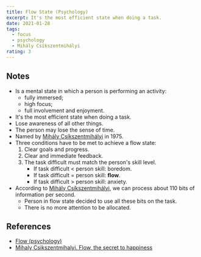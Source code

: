 ```yaml
---
title: Flow State (Psychology)
excerpt: It's the most efficient state when doing a task.
date: 2021-01-28
tags:
  - focus
  - psychology
  - Mihály Csíkszentmihályi
rating: 3
---
```


## Notes

- Is a mental state in which a person is performing an activity:
  - fully immersed;
  - high focus;
  - full involvement and enjoyment.
- It's the most efficient state when doing a task.
- Lose awareness of all other things.
- The person may lose the sense of time.
- Named by [Mihály Csíkszentmihályi](https://en.wikipedia.org/wiki/Mihaly_Csikszentmihalyi) in 1975.
- Three conditions have to be met to achieve a flow state:
  1. Clear goals and progress.
  1. Clear and immediate feedback.
  1. The task difficult must match the person's skill level.
     - If task difficult < person skill: boredom.
     - If task difficult = person skill: **flow**.
     - If task difficult > person skill: anxiety.
- According to [Mihály Csíkszentmihályi](https://en.wikipedia.org/wiki/Mihaly_Csikszentmihalyi), we can process about 110 bits of information per second.
  - Person in flow state decided to use all these bits on the task.
  - There is no more attention to be allocated.

## References

- [Flow (psychology)](<https://en.wikipedia.org/wiki/Flow_(psychology)>)
- [Mihaly Csikszentmihalyi. Flow, the secret to happiness](https://www.ted.com/talks/mihaly_csikszentmihalyi_flow_the_secret_to_happiness/transcript?language=en)
